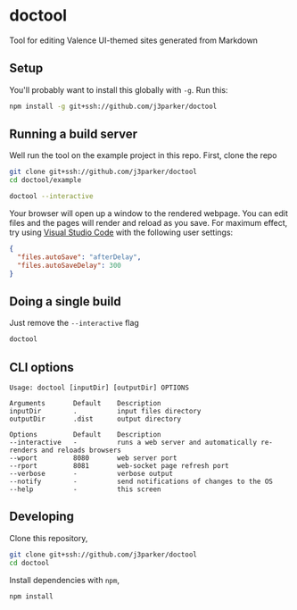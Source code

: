 # doctool

Tool for editing Valence UI-themed sites generated from Markdown

## Setup

You'll probably want to install this globally with `-g`. Run this:

```sh
npm install -g git+ssh://github.com/j3parker/doctool
```

## Running a build server

Well run the tool on the example project in this repo. First, clone the repo

```sh
git clone git+ssh://github.com/j3parker/doctool
cd doctool/example
```

```sh
doctool --interactive
```

Your browser will open up a window to the rendered webpage.
You can edit files and the pages will render and reload as you save.
For maximum effect, try using [Visual Studio Code](https://code.visualstudio.com/) with the following user settings:

```json
{
  "files.autoSave": "afterDelay",
  "files.autoSaveDelay": 300
}
```

## Doing a single build

Just remove the `--interactive` flag

```sh
doctool
```

## CLI options

```
Usage: doctool [inputDir] [outputDir] OPTIONS

Arguments       Default    Description
inputDir        .          input files directory
outputDir       .dist      output directory

Options         Default    Description
--interactive   -          runs a web server and automatically re-renders and reloads browsers
--wport         8080       web server port
--rport         8081       web-socket page refresh port
--verbose       -          verbose output
--notify        -          send notifications of changes to the OS
--help          -          this screen
```

## Developing
Clone this repository,

```sh
git clone git+ssh://github.com/j3parker/doctool
cd doctool
```

Install dependencies with `npm`,

```sh
npm install
```

